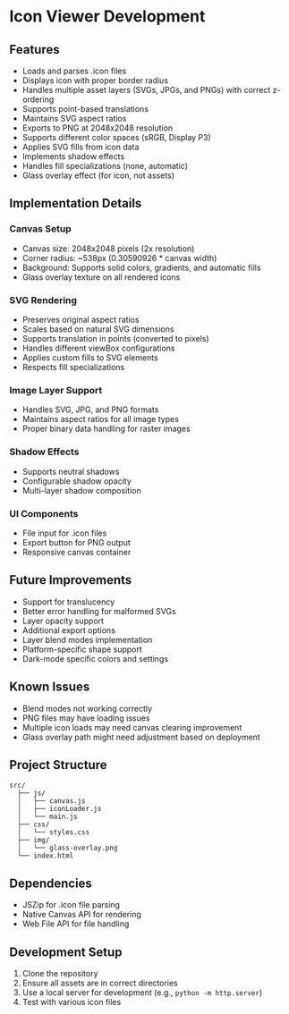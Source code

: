 # Icon Viewer Development

## Features
- Loads and parses .icon files
- Displays icon with proper border radius
- Handles multiple asset layers (SVGs, JPGs, and PNGs) with correct z-ordering
- Supports point-based translations
- Maintains SVG aspect ratios
- Exports to PNG at 2048x2048 resolution
- Supports different color spaces (sRGB, Display P3)
- Applies SVG fills from icon data
- Implements shadow effects
- Handles fill specializations (none, automatic)
- Glass overlay effect (for icon, not assets)

## Implementation Details

### Canvas Setup
- Canvas size: 2048x2048 pixels (2x resolution)
- Corner radius: ~538px (0.30590926 * canvas width)
- Background: Supports solid colors, gradients, and automatic fills
- Glass overlay texture on all rendered icons

### SVG Rendering
- Preserves original aspect ratios
- Scales based on natural SVG dimensions
- Supports translation in points (converted to pixels)
- Handles different viewBox configurations
- Applies custom fills to SVG elements
- Respects fill specializations

### Image Layer Support
- Handles SVG, JPG, and PNG formats
- Maintains aspect ratios for all image types
- Proper binary data handling for raster images

### Shadow Effects
- Supports neutral shadows
- Configurable shadow opacity
- Multi-layer shadow composition

### UI Components
- File input for .icon files
- Export button for PNG output
- Responsive canvas container

## Future Improvements
- Support for translucency
- Better error handling for malformed SVGs
- Layer opacity support
- Additional export options
- Layer blend modes implementation
- Platform-specific shape support
- Dark-mode specific colors and settings

## Known Issues
- Blend modes not working correctly
- PNG files may have loading issues
- Multiple icon loads may need canvas clearing improvement
- Glass overlay path might need adjustment based on deployment

## Project Structure
```
src/
  ├── js/
  │   ├── canvas.js
  │   ├── iconLoader.js
  │   └── main.js
  ├── css/
  │   └── styles.css
  ├── img/
  │   └── glass-overlay.png
  └── index.html
```

## Dependencies
- JSZip for .icon file parsing
- Native Canvas API for rendering
- Web File API for file handling

## Development Setup
1. Clone the repository
2. Ensure all assets are in correct directories
3. Use a local server for development (e.g., `python -m http.server`)
4. Test with various icon files
